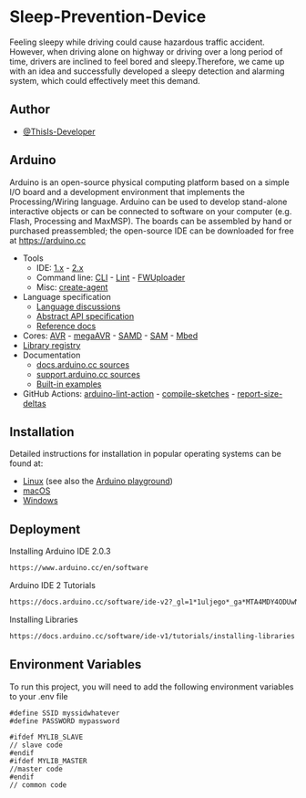 # Sleep-Prevention-Device

Feeling sleepy while driving could cause hazardous traffic accident. However, when driving alone on highway or driving over a long period of time, drivers are inclined to feel bored and sleepy.Therefore, we came up with an idea and successfully developed a sleepy detection and alarming system, which could effectively meet this demand.

## Author

- [@ThisIs-Developer](https://github.com/ThisIs-Developer)

## Arduino

Arduino is an open-source physical computing platform based on a simple I/O board and a development environment that implements the Processing/Wiring language. Arduino can be used to develop stand-alone interactive objects or can be connected to software on your computer (e.g. Flash, Processing and MaxMSP). The boards can be assembled by hand or purchased preassembled; the open-source IDE can be downloaded for free at https://arduino.cc

- Tools
  - IDE: [1.x](https://github.com/arduino/Arduino) - [2.x](https://github.com/arduino/arduino-ide)
  - Command line: [CLI](https://github.com/arduino/arduino-cli) - [Lint](https://github.com/arduino/arduino-lint) - [FWUploader](https://github.com/arduino/arduino-fwuploader)
  - Misc: [create-agent](https://github.com/arduino/arduino-create-agent)
- Language specification
  - [Language discussions](https://github.com/arduino/language)
  - [Abstract API specification](https://github.com/arduino/ArduinoCore-API)
  - [Reference docs](https://github.com/arduino/reference-en)
- Cores: [AVR](https://github.com/arduino/ArduinoCore-avr) - [megaAVR](https://github.com/arduino/ArduinoCore-megaavr) - [SAMD](https://github.com/arduino/ArduinoCore-samd) - [SAM](https://github.com/arduino/ArduinoCore-sam) - [Mbed](https://github.com/arduino/ArduinoCore-mbed)
- [Library registry](https://github.com/arduino/library-registry)
- Documentation
  - [docs.arduino.cc sources](https://github.com/arduino/docs-content)
  - [support.arduino.cc sources](https://github.com/arduino/help-center-content)
  - [Built-in examples](https://github.com/arduino/arduino-examples)
- GitHub Actions: [arduino-lint-action](https://github.com/arduino/arduino-lint-action) - [compile-sketches](https://github.com/arduino/compile-sketches) - [report-size-deltas](https://github.com/arduino/report-size-deltas)

## Installation

Detailed instructions for installation in popular operating systems can be found at:

- [Linux](https://www.arduino.cc/en/Guide/Linux) (see also the [Arduino playground](https://playground.arduino.cc/Learning/Linux))
- [macOS](https://www.arduino.cc/en/Guide/macOS)
- [Windows](https://www.arduino.cc/en/Guide/Windows)

## Deployment

Installing Arduino IDE 2.0.3

```bash
https://www.arduino.cc/en/software
```

Arduino IDE 2 Tutorials

```bash
https://docs.arduino.cc/software/ide-v2?_gl=1*1uljego*_ga*MTA4MDY4ODUwNC4xNjc1MTc1OTc2*_ga_NEXN8H46L5*MTY3NTE3NTk3Ni4xLjEuMTY3NTE3NjA4Ni4wLjAuMA..
```

Installing Libraries

```bash
https://docs.arduino.cc/software/ide-v1/tutorials/installing-libraries
```

## Environment Variables

To run this project, you will need to add the following environment variables to your .env file

```
#define SSID myssidwhatever
#define PASSWORD mypassword
```

```
#ifdef MYLIB_SLAVE
// slave code
#endif
#ifdef MYLIB_MASTER
//master code
#endif
// common code
```
